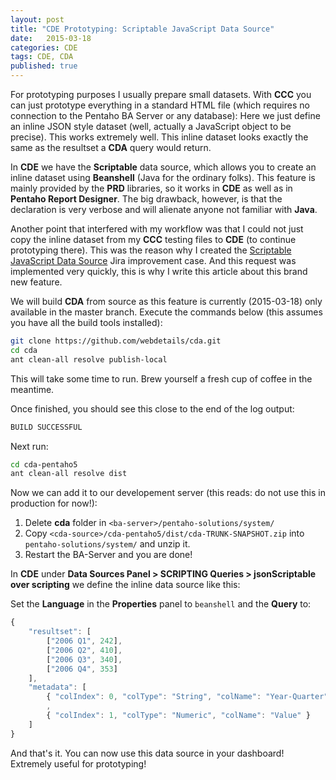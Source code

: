 ```yaml
---
layout: post
title: "CDE Prototyping: Scriptable JavaScript Data Source"
date:   2015-03-18
categories: CDE
tags: CDE, CDA
published: true
---
```



For prototyping purposes I usually prepare small datasets. With **CCC** you can just prototype everything in a standard HTML file (which requires no connection to the Pentaho BA Server or any database): Here we just define an inline JSON style dataset (well, actually a JavaScript object to be precise). This works extremely well. This inline dataset looks exactly the same as the resultset a **CDA** query would return.

In **CDE** we have the **Scriptable** data source, which allows you to create an inline dataset using **Beanshell** (Java for the ordinary folks). This feature is mainly provided by the **PRD** libraries, so it works in **CDE** as well as in **Pentaho Report Designer**. The big drawback, however, is that the declaration is very verbose and will alienate anyone not familiar with **Java**.

Another point that interfered with my workflow was that I could not just copy the inline dataset from my **CCC** testing files to **CDE** (to continue prototyping there). This was the reason why I created the [Scriptable JavaScript Data Source](http://jira.pentaho.com/browse/CDA-119) Jira improvement case. And this request was implemented very quickly, this is why I write this article about this brand new feature.

We will build **CDA** from source as this feature is currently (2015-03-18) only available in the master branch. Execute the commands below (this assumes you have all the build tools installed):

```bash
git clone https://github.com/webdetails/cda.git
cd cda 
ant clean-all resolve publish-local
```

This will take some time to run. Brew yourself a fresh cup of coffee in the meantime. 

Once finished, you should see this close to the end of the log output:

```bash
BUILD SUCCESSFUL
```

Next run:

```bash
cd cda-pentaho5
ant clean-all resolve dist
```

Now we can add it to our developement server (this reads: do not use this in production for now!):

1. Delete **cda** folder in `<ba-server>/pentaho-solutions/system/`
2. Copy `<cda-source>/cda-pentaho5/dist/cda-TRUNK-SNAPSHOT.zip` into `pentaho-solutions/system/` and unzip it.
3. Restart the BA-Server and you are done!

In **CDE** under **Data Sources Panel > SCRIPTING Queries > jsonScriptable over scripting** we define the inline data source like this:

Set the **Language** in the **Properties** panel to `beanshell` and the **Query** to:

```javascript
{
	"resultset": [
		["2006 Q1", 242],
		["2006 Q2", 410],
		["2006 Q3", 340],
		["2006 Q4", 353]
	],
	"metadata": [
		{ "colIndex": 0, "colType": "String", "colName": "Year-Quarter" }
		,
		{ "colIndex": 1, "colType": "Numeric", "colName": "Value" }
	]
}
```

And that's it. You can now use this data source in your dashboard! Extremely useful for prototyping!